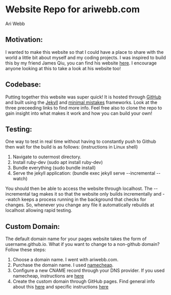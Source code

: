 # Website Repo for ariwebb.com
Ari Webb

## Motivation:

I wanted to make this website so that I could have a place to share with the world a little bit about myself and my coding projects. I was inspired to build this by my friend James Qiu, you can find his website [here][james]. I encourage anyone looking at this to take a look at his website too!

## Codebase:

Putting together this website was super quick! It is hosted through [GitHub][github] and built using the [Jekyll][jekyll] and [minimal mistakes][mistakes] frameworks. Look at the three preceeding links to find more info. Feel free also to clone the repo to gain insight into what makes it work and how you can build your own!

## Testing:

One way to test in real time without having to constantly push to Github then wait for the build is as follows: (instructions in Linux shell)

1. Navigate to outermost directory.
2. Install ruby-dev (sudo apt install ruby-dev)
3. Bundle everything (sudo bundle install)
4. Serve the jekyll application: (bundle exec jekyll serve --incremental --watch)

You should then be able to access the website through localhost. The --incremental tag makes it so that the website only builds incrementally and --watch keeps a process running in the background that checks for changes. So, whenever you change any file it automatically rebuilds at localhost allowing rapid testing.

## Custom Domain:

The default domain name for your pages website takes the form of username.github.io. What if you want to change to a non-github domain? Follow these steps:

1. Choose a domain name. I went with ariwebb.com.
2. Purchase the domain name. I used [namecheap][namecheap].
3. Configure a new CNAME record through your DNS provider. If you used namecheap, instructions are [here][ncdns]
4. Create the custom domain through GitHub pages. Find general info about this [here][ghpcustom] and specific instructions [here][ghpins]

[james]: https://qiujames.github.io/
[github]: https://pages.github.com/
[jekyll]: https://jekyllrb.com/docs/
[mistakes]: https://mmistakes.github.io/minimal-mistakes/
[namecheap]: https://www.namecheap.com/
[ncdns]: https://www.namecheap.com/support/knowledgebase/article.aspx/9645/2208/how-do-i-link-my-domain-to-github-pages/
[ghpcustom]: https://docs.github.com/en/pages/configuring-a-custom-domain-for-your-github-pages-site/about-custom-domains-and-github-pages
[ghpins]: https://docs.github.com/en/pages/configuring-a-custom-domain-for-your-github-pages-site/managing-a-custom-domain-for-your-github-pages-site#configuring-a-subdomain
